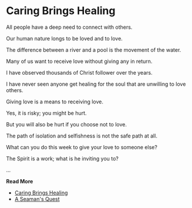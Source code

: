 # Caring Brings Healing


All people have a deep need to connect with others.

Our human nature longs to be loved and to love.

The difference between a river and a pool is the movement of the water.

Many of us want to receive love without giving any in return.

I have observed thousands of Christ follower over the years.

I have never seen anyone get healing for the soul that are unwilling to love others.

Giving love is a means to receiving love.

Yes, it is risky; you might be hurt.

But you will also be hurt if you choose not to love.

The path of isolation and selfishness is not the safe path at all.

What can you do this week to give your love to someone else?

The Spirit is a work; what is he inviting you to?


...

**Read More**

* [Caring Brings Healing](https://seamansguide.com/book/poem/Caring.md)
* [A Seaman's Quest](https://seamansguide.com/book/poem)

